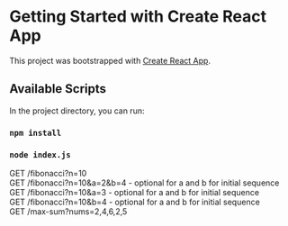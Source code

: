 # Getting Started with Create React App

This project was bootstrapped with [Create React App](https://github.com/facebook/create-react-app).

## Available Scripts

In the project directory, you can run:

### `npm install`
### `node index.js`

GET /fibonacci?n=10  
GET /fibonacci?n=10&a=2&b=4 - optional for a and b for initial sequence  
GET /fibonacci?n=10&a=3 - optional for a and b for initial sequence  
GET /fibonacci?n=10&b=4 - optional for a and b for initial sequence  
GET /max-sum?nums=2,4,6,2,5  
